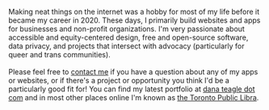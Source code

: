 Making neat things on the internet was a hobby for most of my life before it became my career in 2020. These days, I primarily build websites and apps for businesses and non-profit organizations. I'm very passionate about accessible and equity-centered design, free and open-source software, data privacy, and projects that intersect with advocacy (particularly for queer and trans communities).
<br/><br/>
Please feel free to [contact me](mailto:contact@danateagle.com) if you have a question about any of my apps or websites, or if there's a project or opportunity you think I'd be a particularly good fit for! You can find my latest portfolio at [dana teagle dot com](https://danateagle.com) and in most other places online I'm known as [the Toronto Public Libra](https://danateagle.com/alt).
